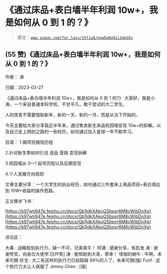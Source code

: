 # 《通过床品+表白墙半年利润 10w+，我是如何从 0 到 1 的？》

> 原文：[`www.yuque.com/for_lazy/thfiu8/gnw5p0q9zi14et6v`](https://www.yuque.com/for_lazy/thfiu8/gnw5p0q9zi14et6v)



## (55 赞)《通过床品+表白墙半年利润 10w+，我是如何从 0 到 1 的？》 

作者： 涛 

日期：2023-03-27 

《通过床品+表白墙半年利润 10w+，我是如何从 0 到 1 的?》 大家好，我是小涛，一个来自普通本科学校，不甘平凡，敢于尝试的大二学生。 

人的改变不需要借助新年，新的一天，新的一月，而是从当下开始的。 

今天主要给大家分享我近半年来，通过售卖新生床品校园墙变现 10w+的拆解。以及自己走上网创之路的一些经历，如何通过加入星球一年不断学习。 

目录： 1.做项目搞钱历程 

2.针对新生季如何引流 选品 营销 变现拆解 

3.校园墙从 0—1 起号历程以及后期变现 

4.个人发展方向规划 

文章主要分享：一个大学生的创业经历，如何通过三件套床上用品项目+表白墙达到 10W+收益的操作思路。 

正文移步飞书： 

[https://k97wti947e.feishu.cn/docx/Qb1ldkXAkoQSbpxr6M8cWibDnXg](https://k97wti947e.feishu.cn/docx/Qb1ldkXAkoQSbpxr6M8cWibDnXg)[https://k97wti947e.feishu.cn/docx/Qb1ldkXAkoQSbpxr6M8cWibDnXg](https://k97wti947e.feishu.cn/docx/Qb1ldkXAkoQSbpxr6M8cWibDnXg) 

评论区： 

大春 : 战略规划执行力，缺一不可，兄弟真牛！ 阿满 : 感谢分享，有启发 涛 : 谢谢夸奖，向各位大佬学习[坏笑] 涛 : 能帮助到大哥，荣幸！ 怪咖的蜗牛 : 牛啊，未来可期 欢戈 : 大二有这样的执行力已经超越 99%的人了，未来可期[强] Funf : 这个执行力太让人佩服了 Jimmy Chen : [强]